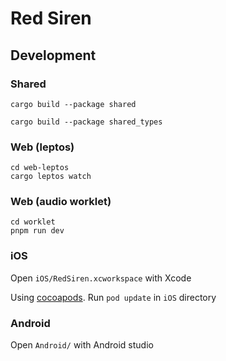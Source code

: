 # Red Siren


## Development



### Shared

```
cargo build --package shared  
```

```
cargo build --package shared_types
```

### Web (leptos)

```
cd web-leptos
cargo leptos watch
```

### Web (audio worklet)

```
cd worklet
pnpm run dev
```

### iOS

Open `iOS/RedSiren.xcworkspace` with Xcode

Using [cocoapods](https://cocoapods.org/). Run `pod update` in `iOS` directory


### Android

Open `Android/` with Android studio